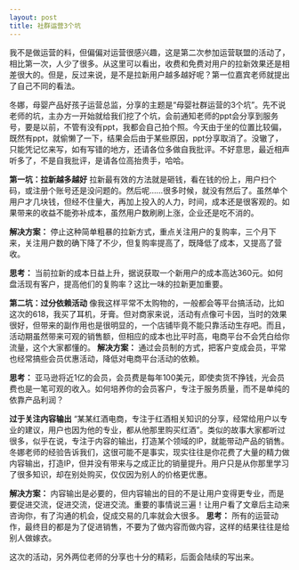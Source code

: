 ```yaml
---
layout: post
title: 社群运营3个坑
---
```

我不是做运营的料，但偏偏对运营很感兴趣，这是第二次参加运营联盟的活动了，相比第一次，人少了很多。从这里可以看出，收费和免费对用户的拉新效果还是相差很大的。但是，反过来说，是不是拉新用户越多越好呢？第一位嘉宾老师就提出了自己不同的看法。

冬娜，母婴产品好孩子运营总监，分享的主题是“母婴社群运营的3个坑”。先不说老师的坑，主办方一开始就给我们挖了个坑，会前通知老师的ppt会分享到服务号，要是以前，不管有没有ppt，我都会自己拍个照。今天由于坐的位置比较偏，既然有ppt，就偷懒了一下，结果会后由于某些原因，ppt分享取消了。没辙了，只能凭记忆来写，如有写错的地方，还请各位多做自我批评。不好意思，最近相声听多了，不是自我批评，是请各位高抬贵手，哈哈。

**第一坑：拉新越多越好**
拉新最有效的方法就是砸钱，看在钱的份上，用户扫个码，或注册个账号还是没问题的。然后呢……很多时候，就没有然后了。虽然单个用户才几块钱，但经不住量大，再加上投入的人力，时间，成本还是很客观的。如果带来的收益不能弥补成本，虽然用户数刷刷上涨，企业还是吃不消的。

**解决方案：** 停止这种简单粗暴的拉新方式，重点关注用户的复购率，三个月下来，关注用户数的确下降了不少，但复购率提高了，既降低了成本，又提高了营收。

**思考：** 当前拉新的成本日益上升，据说获取一个新用户的成本高达360元。如何盘活现有客户，提高他们的复购率？这比一味的拉新更加重要。

**第二坑：过分依赖活动**
像我这样平常不太购物的，一般都会等平台搞活动，比如这次的618，我买了耳机，牙膏。但对商家来说，活动有点像可卡因，当时的效果很好，但带来的副作用也是很明显的，一个店铺毕竟不能只靠活动生存吧。而且，活动期虽然带来可观的销售额，但相应的成本也比平时高，电商平台不会凭白给你流量，这个大家都懂的。
**解决方案：** 通过会员制的方式，把客户变成会员，平常也经常搞些会员优惠活动，降低对电商平台活动的依赖。

**思考：** 亚马逊将近1亿的会员，会员费是每年100美元，即使卖货不挣钱，光会员费也是一笔可观的收入。如何培养你的会员客户，专注于服务质量，而不是单纯的依靠产品利润？

**过于关注内容输出**
“某某红酒电商，专注于红酒相关知识的分享，经常给用户以专业的建议，用户也因为他的专业，都从他那里购买红酒”。类似的故事大家都听过很多，似乎在说，专注于内容的输出，打造某个领域的IP，就能带动产品的销售。冬娜老师的经验告诉我们，这很可能不是事实，现实往往是你花费了大量的精力做内容输出，打造IP，但并没有带来与之成正比的销量提升。用户只是从你那里学习了很多知识，却在别处购买，仅仅因为别人的价格更优惠。

**解决方案：** 内容输出是必要的，但内容输出的目的不是让用户变得更专业，而是要促进交流，促进交流，促进交流。重要的事情说三遍！让用户看了文章后主动来咨询你，有了沟通的机会，促成交易的几率就会大很多。
**思考：** 所有的运营动作，最终目的都是为了促进销售，不要为了做内容而做内容，这样的结果往往是给别人做嫁衣。

这次的活动，另外两位老师的分享也十分的精彩，后面会陆续的写出来。